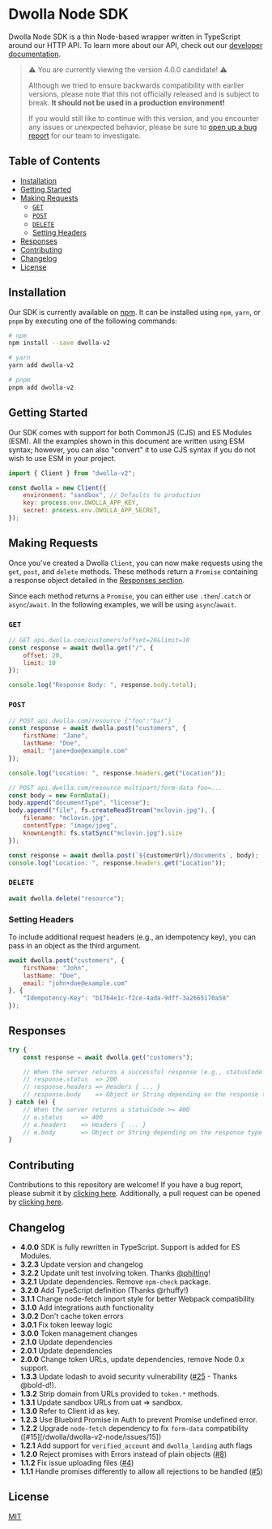 # Dwolla Node SDK

Dwolla Node SDK is a thin Node-based wrapper written in TypeScript around our HTTP API. To learn more about our API,
check out our [developer documentation](https://developers.dwolla.com).

> ⚠️ You are currently viewing the version 4.0.0 candidate! ⚠️
>
> Although we tried to ensure backwards compatibility with
> earlier versions, please note that this not officially released and is subject to break. **It should not be used in a
production environment!**
>
> If you would still like to continue with this version, and you encounter any issues or unexpected behavior, please be
> sure to [open up a bug report](https://github.com/Dwolla/dwolla-v2-node/issues/new) for our team to investigate.

## Table of Contents

* [Installation](#installation)
* [Getting Started](#getting-started)
* [Making Requests](#making-requests)
    * [`GET`](#get)
    * [`POST`](#post)
    * [`DELETE`](#delete)
    * [Setting Headers](#setting-headers)
* [Responses](#responses)
* [Contributing](#contributing)
* [Changelog](#changelog)
* [License](#license)

## Installation

Our SDK is currently available on [npm](https://www.npmjs.com/package/dwolla-v2). It can be installed using `npm`,
`yarn`, or `pnpm` by executing one of the following commands:

```bash
# npm
npm install --save dwolla-v2

# yarn
yarn add dwolla-v2

# pnpm
pnpm add dwolla-v2
```

## Getting Started

Our SDK comes with support for both CommonJS (CJS) and ES Modules (ESM). All the examples shown in this document are
written using ESM syntax; however, you can also "convert" it to use CJS syntax if you do not wish to use ESM in your
project.

```javascript
import { Client } from "dwolla-v2";

const dwolla = new Client({
    environment: "sandbox", // Defaults to production
    key: process.env.DWOLLA_APP_KEY,
    secret: process.env.DWOLLA_APP_SECRET,
});
```

## Making Requests

Once you've created a Dwolla `Client`, you can now make requests using the `get`, `post`,
and `delete` methods. These methods return a `Promise` containing a response object
detailed in the [Responses section](#responses).

Since each method returns a `Promise`, you can either use `.then`/`.catch` or `async`/`await`. In the following
examples, we will be using `async`/`await`.

### `GET`

```javascript
// GET api.dwolla.com/customers?offset=20&limit=10
const response = await dwolla.get("/", {
    offset: 20,
    limit: 10
});

console.log("Response Body: ", response.body.total);
```

### `POST`

```javascript
// POST api.dwolla.com/resource {"foo":"bar"}
const response = await dwolla.post("customers", {
    firstName: "Jane",
    lastName: "Doe",
    email: "jane+doe@example.com"
});

console.log("Location: ", response.headers.get("Location"));

// POST api.dwolla.com/resource multipart/form-data foo=...
const body = new FormData();
body.append("documentType", "license");
body.append("file", fs.createReadStream("mclovin.jpg"), {
    filename: "mclovin.jpg",
    contentType: "image/jpeg",
    knownLength: fs.statSync("mclovin.jpg").size
});

const response = await dwolla.post(`${customerUrl}/documents`, body);
console.log("Location: ", response.headers.get("Location"));
```

### `DELETE`

```javascript
await dwolla.delete("resource");
```

### Setting Headers

To include additional request headers (e.g., an idempotency key), you can pass in an object as the third argument.

```javascript
await dwolla.post("customers", {
    firstName: "John",
    lastName: "Doe",
    email: "john+doe@example.com"
}, {
    "Idempotency-Key": "b1764e1c-f2ce-4ada-9dff-3a2665170a58"
});
```

## Responses

```javascript
try {
    const response = await dwolla.get("customers");

    // When the server returns a successful response (e.g., statusCode == 2xx)
    // response.status  => 200
    // response.headers => Headers { ... }
    // response.body    => Object or String depending on the response type
} catch (e) {
    // When the server returns a statusCode >= 400
    // e.status     => 400
    // e.headers    => Headers { ... }
    // e.body       => Object or String depending on the response type
}
```

## Contributing

Contributions to this repository are welcome! If you have a bug report, please submit it
by [clicking here](https://github.com/Dwolla/dwolla-v2-node/issues/new). Additionally, a pull request can be opened
by [clicking here](https://github.com/Dwolla/dwolla-v2-node/compare).

## Changelog

- **4.0.0** SDK is fully rewritten in TypeScript. Support is added for ES Modules.
- **3.2.3** Update version and changelog
- **3.2.2** Update unit test involving token. Thanks [@philting](https://github.com/philting)!
- **3.2.1** Update dependencies. Remove `npm-check` package.
- **3.2.0** Add TypeScript definition (Thanks @rhuffy!)
- **3.1.1** Change node-fetch import style for better Webpack compatibility
- **3.1.0** Add integrations auth functionality
- **3.0.2** Don't cache token errors
- **3.0.1** Fix token leeway logic
- **3.0.0** Token management changes
- **2.1.0** Update dependencies
- **2.0.1** Update dependencies
- **2.0.0** Change token URLs, update dependencies, remove Node 0.x support.
- **1.3.3** Update lodash to avoid security vulnerability ([#25](/Dwolla/dwolla-v2-node/issues/25) - Thanks @bold-d!).
- **1.3.2** Strip domain from URLs provided to `token.*` methods.
- **1.3.1** Update sandbox URLs from uat => sandbox.
- **1.3.0** Refer to Client id as key.
- **1.2.3** Use Bluebird Promise in Auth to prevent Promise undefined error.
- **1.2.2** Upgrade `node-fetch` dependency to fix `form-data` compatibility ([#15][/dwolla/dwolla-v2-node/issues/15])
- **1.2.1** Add support for `verified_account` and `dwolla_landing` auth flags
- **1.2.0** Reject promises with Errors instead of plain objects ([#8](/Dwolla/dwolla-v2-node/issues/8))
- **1.1.2** Fix issue uploading files ([#4](/Dwolla/dwolla-v2-node/issues/4))
- **1.1.1** Handle promises differently to allow all rejections to be handled ([#5](/Dwolla/dwolla-v2-node/issues/5))

## License

[MIT](LICENSE)